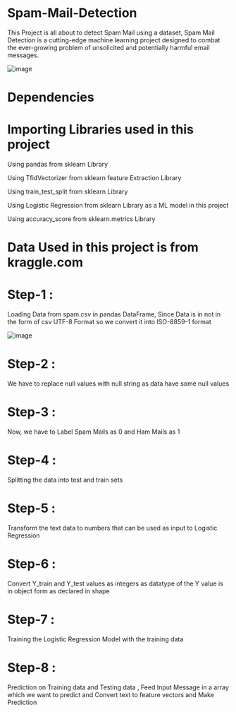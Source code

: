 # Spam-Mail-Detection
This Project is all about to detect Spam Mail using a dataset, Spam Mail Detection is a cutting-edge machine learning project designed to combat the ever-growing problem of unsolicited and potentially harmful email messages. 

![image](https://github.com/AmanStarLitePro/Spam-Mail-Detection/assets/143260479/7a450d3f-f109-4aed-bd42-49a35745a466)

# Dependencies

# Importing Libraries used in this project

Using pandas from sklearn Library

Using TfidVectorizer from sklearn feature Extraction Library

Using train_test_split from sklearn Library

Using Logistic Regression from sklearn Library as a ML model in this project

Using accuracy_score from sklearn.metrics Library

# Data Used in this project is from kraggle.com

# Step-1 : 

Loading Data from spam.csv in pandas DataFrame, Since Data is in not in the form of csv UTF-8 Format so we convert it into ISO-8859-1 format

![image](https://github.com/AmanStarLitePro/Spam-Mail-Detection/assets/143260479/d35f27b0-b6db-4ed8-9b25-0185164ab864)

# Step-2 : 

We have to replace null values with null string as data have some null values

# Step-3 : 

Now, we have to Label Spam Mails as 0 and Ham Mails as 1

# Step-4 : 

Splitting the data into test and train sets

# Step-5 : 

Transform the text data to numbers that can be used as input to Logistic Regression

# Step-6 : 

Convert Y_train and Y_test values as integers as datatype of the Y value is in object form as declared in shape

# Step-7 : 

Training the Logistic Regression Model with the training data

# Step-8 : 

Prediction on Training data and Testing data , Feed Input Message in a array which we want to predict and Convert text to feature vectors and Make Prediction
